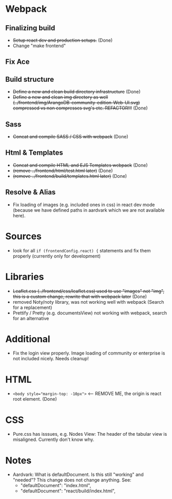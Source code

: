 # Webpack

## Finalizing build
- ~~Setup react dev and production setups.~~ (Done)
- Change "make frontend"

## Fix Ace

## Build structure
- ~~Define a new and clean build directory infrastructure~~ (Done)
- ~~Define a new and clean img directory as well (../frontend/img/ArangoDB-community-edition-Web-UI.svg) compressed vs non compresses svg's etc. REFACTOR!!!~~ (Done)

## Sass
- ~~Concat and compile SASS / CSS with webpack~~ (Done)

## Html & Templates
- ~~Concat and compile HTML and EJS Templates webpack~~ (Done)
- ~~(remove ../frontend/html/test.html later)~~ (Done)
- ~~(remove ../frontend/build/templates.html later)~~ (Done)

## Resolve & Alias
- Fix loading of images (e.g. included ones in css) in react dev mode (because we have defined paths in aardvark which we are not available here).

# Sources
- look for all `if (frontendConfig.react) {` statements and fix them properly (currently only for development)

# Libraries
- ~~Leaflet.css (../frontend/css/leaflet.css) used to use "images" not "img", this is a custom change, rewrite that with webpack later~~ (Done)
- removed Noty/noty library, was not working well with webpack (Search for a replacement)
- Prettify / Pretty (e.g. documentsView) not working with webpack, search for an alternative

# Additional
- Fix the login view properly. Image loading of community or enterprise is not included nicely. Needs cleanup!

# HTML
- `<body style="margin-top: -10px">` <-- REMOVE ME, the origin is react root element. (Done)

# CSS
- Pure.css has isssues,  e.g. Nodes View: The header of the tabular view is misaligned. Currently don't know why.

# Notes
- Aardvark: What is defaultDocument. Is this still "working" and "needed"? This change does not change anything. See: 
  -  "defaultDocument": "index.html",
  -  "defaultDocument": "react/build/index.html",
